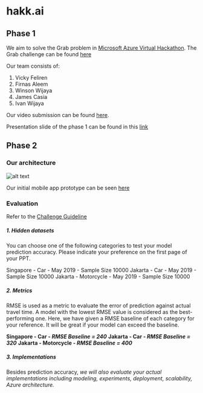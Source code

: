 # hakk.ai

## Phase 1

We aim to solve the Grab problem in [Microsoft Azure Virtual Hackathon](https://www.msazurevirtualhack.com/). The Grab challenge can be found [here](https://github.com/Feliren88/hakk.ai/blob/master/challenge%20guideline/Grab%20Challenge%20Guidelines%20-%20Phase%202.pdf)

Our team consists of:
1. Vicky Feliren
2. Firnas Aleem
3. Winson Wijaya
4. James Casia
5. Ivan Wijaya

Our video submission can be found [here](https://www.youtube.com/watch?v=mH37K8s8oEM).

Presentation slide of the phase 1 can be found in this [link](https://drive.google.com/file/d/1tCQR1XCJU7p0vhLPNi_LllsPQCxIGP0S/view)

## Phase 2
### Our architecture
![alt text](https://github.com/Feliren88/hakk.ai/blob/master/picture/architecture.png)

Our initial mobile app prototype can be seen [here](https://github.com/Feliren88/hakk.ai/tree/master/picture/mobile%20apps)

### Evaluation
Refer to the [Challenge Guideline](https://github.com/Feliren88/hakk.ai/blob/master/challenge%20guideline/Grab%20Challenge%20Guidelines%20-%20Phase%202.pdf)

##### 1. Hidden datasets 
You can choose one of the following categories to test your model prediction accuracy. Please indicate your preference on the first page of your PPT. 
 
Singapore - Car - May 2019 - Sample Size 10000 
Jakarta - Car - May 2019 - Sample Size 10000 
Jakarta - Motorcycle - May 2019 - Sample Size 10000  
 
##### 2. Metrics 
RMSE is used as a metric to evaluate the error of prediction against actual travel time. A model with the lowest RMSE value is considered as the best-performing one. Here, we have given a RMSE baseline of each category for your reference. It will be great if your model can exceed the baseline.   

**Singapore - Car - _RMSE Baseline = 240_**
**Jakarta - Car - _RMSE Baseline = 320_**
**Jakarta - Motorcycle - _RMSE Baseline = 400_** 
 
##### 3. Implementations 
Besides prediction accuracy, _we will also evaluate your actual implementations including modeling, experiments, deployment, scalability, Azure architecture._
